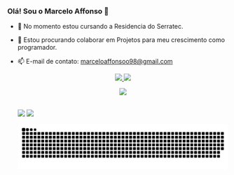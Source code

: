 ### Olá! Sou o Marcelo Affonso 👋

- 🌱 No momento estou cursando a Residencia do Serratec.
- 👯 Estou procurando colaborar em Projetos para meu crescimento como programador. 
- 📫 E-mail de contato: marceloaffonsoo98@gmail.com
 

  <div align="center">
    <a href="https://github.com/MarceloSAffonso">
    <img loading="lazy" height="170em" src="https://github-readme-stats.vercel.app/api?username=MarceloSAffonso&show_icons=true&theme=dracula&include_all_commits=true&count_private=true"/>
    <img loading="lazy" height="170em" src="https://github-readme-stats.vercel.app/api/top-langs/?username=MarceloSAffonso&layout=compact&langs_count=7&theme=dracula"/>
  </div>
  
 
  <p align="center">
   <a href="https://skillicons.dev">
     <img src="https://skillicons.dev/icons?i=python,java,postgres,vscode,bootstrap,css,html" />
   </a>
  </p>

  ##
  <div>    
    <a href = "mailto:marceloaffonsoo98@gmail.com"><img src="https://img.shields.io/badge/-Gmail-%23333?style=for-the-badge&logo=gmail&logoColor=white" target="_blank"></a>
    <a href="https://www.linkedin.com/in/marcelo-affonso/" target="_blank"><img src="https://img.shields.io/badge/-LinkedIn-%230077B5?style=for-the-badge&logo=linkedin&logoColor=white" target="_blank"></a> 
  </div>

  ![Snake animation](https://github.com/MarceloSAffonso/MarceloSAffonso/blob/output/github-contribution-grid-snake-dark.svg)
